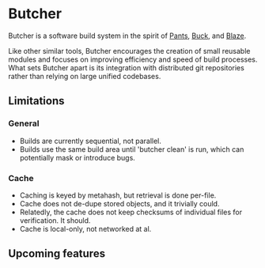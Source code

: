 <!-- vim: set wrap linebreak nolist tw=0 wrapmargin=0: -->
# Butcher

Butcher is a software build system in the spirit of [Pants][1], [Buck][2], and [Blaze][3].

Like other similar tools, Butcher encourages the creation of small reusable modules and focuses on improving efficiency and speed of build processes.  What sets Butcher apart is its integration with distributed git repositories rather than relying on large unified codebases.

[1]: https://github.com/twitter/commons/blob/master/src/python/twitter/pants/README.md "Pants"
[2]: http://facebook.github.io/buck/ "Buck"
[3]: http://google-engtools.blogspot.com/2011/08/build-in-cloud-how-build-system-works.html "Blaze"

## Limitations

### General
* Builds are currently sequential, not parallel.
* Builds use the same build area until 'butcher clean' is run, which can potentially mask or introduce bugs.

### Cache
* Caching is keyed by metahash, but retrieval is done per-file.
* Cache does not de-dupe stored objects, and it trivially could.
* Relatedly, the cache does not keep checksums of individual files for verification. It should.
* Cache is local-only, not networked at al.

## Upcoming features

